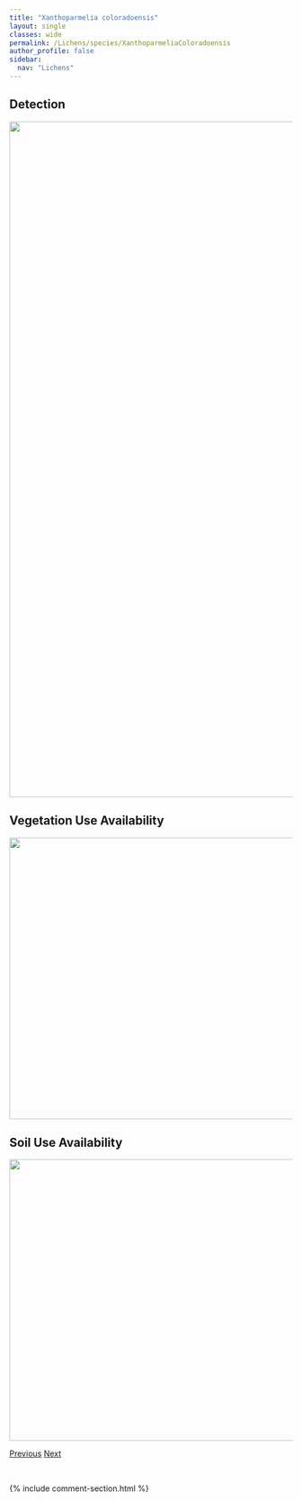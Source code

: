 ```yaml
---
title: "Xanthoparmelia coloradoensis"
layout: single
classes: wide
permalink: /Lichens/species/XanthoparmeliaColoradoensis
author_profile: false
sidebar:
  nav: "Lichens"
---
```


<h2>Detection</h2>

<a href="https://drive.google.com/uc?export=view&id=1hw4lVDyz1Adp60TTxusPcDOkD0pDMCh5">
<img src="https://drive.google.com/uc?export=view&id=1hw4lVDyz1Adp60TTxusPcDOkD0pDMCh5" height = "1200" width = "800">
</a>


<h2>Vegetation Use Availability</h2>

<a href="https://drive.google.com/uc?export=view&id=1za47h87vAoTCHggl1VWbcXHyvLd9f0q5">
<img src="https://drive.google.com/uc?export=view&id=1za47h87vAoTCHggl1VWbcXHyvLd9f0q5" height = "500" width = "1000">
</a>


<h2>Soil Use Availability</h2>

<a href="https://drive.google.com/uc?export=view&id=1zzx0Ctkm5FDd2tnQzeIzKpcNexvaJrJn">
<img src="https://drive.google.com/uc?export=view&id=1zzx0Ctkm5FDd2tnQzeIzKpcNexvaJrJn" height = "500" width = "1000">
</a>


<a href="/DevelopmentWebsite/Lichens/species/XanthoparmeliaChlorochroa" class="pagination--pager" title="Xanthoparmelia chlorochroa">Previous</a> <a href="/DevelopmentWebsite/Lichens/species/XanthoparmeliaMexicana" class="pagination--pager" title="Xanthoparmelia mexicana">Next</a>

<p>&nbsp;</p>

{% include comment-section.html %}
